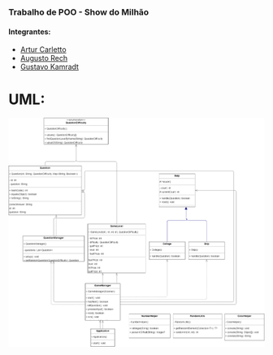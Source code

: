 
### Trabalho de POO - Show do Milhão

#### Integrantes:
- [Artur Carletto](https://github.com/Artur-Luiz)
- [Augusto Rech](https://github.com/SOekd)
- [Gustavo Kamradt](https://github.com/GustavoKamradt)

# UML:
![uml.png](assets%2Fuml.png)

